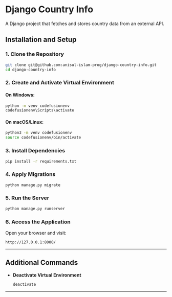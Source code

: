 # **Django Country Info**  
A Django project that fetches and stores country data from an external API.

## **Installation and Setup**

### **1. Clone the Repository**  
```sh
git clone git@github.com:anisul-islam-prog/django-country-info.git
cd django-country-info
```

### **2. Create and Activate Virtual Environment**
#### **On Windows:**
```sh
python -m venv codefusionenv
codefusionenv\Scripts\activate
```

#### **On macOS/Linux:**
```sh
python3 -m venv codefusionenv
source codefusionenv/bin/activate
```

### **3. Install Dependencies**
```sh
pip install -r requirements.txt
```

### **4. Apply Migrations**
```sh
python manage.py migrate
```

### **5. Run the Server**
```sh
python manage.py runserver
```

### **6. Access the Application**
Open your browser and visit:
```
http://127.0.0.1:8000/
```

---

## **Additional Commands**
- **Deactivate Virtual Environment**  
  ```sh
  deactivate
  ```

---
